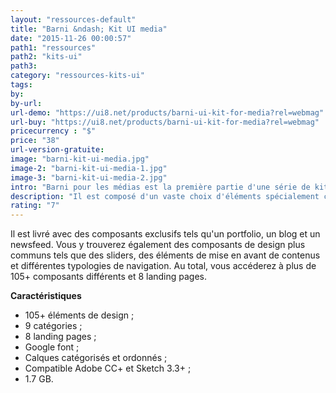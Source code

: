 ```yaml
---
layout: "ressources-default"
title: "Barni &ndash; Kit UI media"
date: "2015-11-26 00:00:57"
path1: "ressources"
path2: "kits-ui"
path3:
category: "ressources-kits-ui"
tags:
by:
by-url:
url-demo: "https://ui8.net/products/barni-ui-kit-for-media?rel=webmag"
url-buy: "https://ui8.net/products/barni-ui-kit-for-media?rel=webmag"
pricecurrency : "$"
price: "38"
url-version-gratuite:
image: "barni-kit-ui-media.jpg"
image-2: "barni-kit-ui-media-1.jpg"
image-3: "barni-kit-ui-media-2.jpg"
intro: "Barni pour les médias est la première partie d'une série de kits UI. Il est composé d'un vaste choix d'éléments spécialement conçus pour mettre en scène des contenus journalistiques."
description: "Il est composé d'un vaste choix d'éléments spécialement conçus pour mettre en scène des contenus journalistiques."
rating: "7"
---
```

Il est livré avec des composants exclusifs tels qu'un portfolio, un blog et un newsfeed. Vous y trouverez également des composants de design plus communs tels que des sliders, des éléments de mise en avant de contenus et différentes typologies de navigation. Au total, vous accéderez à plus de 105+ composants différents et 8 landing pages.

**Caractéristiques**

* 105+ éléments de design ;
* 9 catégories ;
* 8 landing pages ;
* Google font ;
* Calques catégorisés et ordonnés ;
* Compatible Adobe CC+ et Sketch 3.3+ ;
* 1.7 GB.
